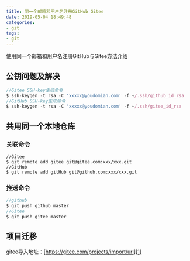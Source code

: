 ```yaml
---
title: 同一个邮箱和用户名注册GitHub Gitee
date: 2019-05-04 18:49:48
categories:
- git
tags:
- git
---
```


使用同一个邮箱和用户名注册GitHub与Gitee方法介绍

<!-- more -->

## 公钥问题及解决
``` javascript
//Gitee SSH-key生成命令
$ ssh-keygen -t rsa -C 'xxxxx@youdomian.com' -f ~/.ssh/github_id_rsa
//GitHub SSH-key生成命令
$ ssh-keygen -t rsa -C 'xxxxx@youdomian.com' -f ~/.ssh/gitee_id_rsa
```

## 共用同一个本地仓库
### 关联命令
``` stylus
//Gitee
$ git remote add gitee git@gitee.com:xxx/xxx.git
//GitHub
$ git remote add gitHub git@github.com:xxx/xxx.git
```

### 推送命令
``` gradle
//github
$ git push github master
//Gitee
$ git push gitee master
```
## 项目迁移
gitee导入地址：[https://gitee.com/projects/import/url][1]


  [1]: https://gitee.com/projects/import/url

